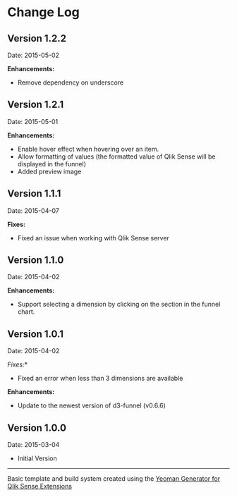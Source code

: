 # Change Log

## Version 1.2.2
Date: 2015-05-02

**Enhancements:**
- Remove dependency on underscore

## Version 1.2.1
Date: 2015-05-01

**Enhancements:**
- Enable hover effect when hovering over an item.
- Allow formatting of values (the formatted value of Qlik Sense will be displayed in the funnel)
- Added preview image

## Version 1.1.1
Date: 2015-04-07

**Fixes:**
- Fixed an issue when working with Qlik Sense server

## Version 1.1.0
Date: 2015-04-02

**Enhancements:**
- Support selecting a dimension by clicking on the section in the funnel chart.

## Version 1.0.1
Date: 2015-04-02

*Fixes:**
- Fixed an error when less than 3 dimensions are available

**Enhancements:**
- Update to the newest version of d3-funnel (v0.6.6)


## Version 1.0.0
Date: 2015-03-04

* Initial Version

---
Basic template and build system created using the [Yeoman Generator for Qlik Sense Extensions](https://github.com/stefanwalther/generator-qsExtension)

